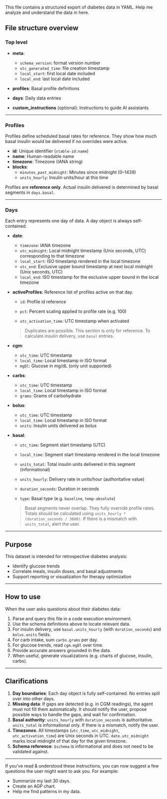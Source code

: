 This file contains a structured export of diabetes data in YAML. Help me analyze and understand the data in here.


## File structure overview

### Top level

- **meta**:
  - `schema_version`: format version number
  - `utc_generated_time`: file creation timestamp
  - `local_start`: first local date included
  - `local_end`: last local date included

- **profiles**: Basal profile definitions

- **days**: Daily data entries

- **custom_instructions** (optional): Instructions to guide AI assistants

---

### Profiles

Profiles define scheduled basal rates for reference. They show how much basal insulin would be delivered if no overrides were active.

- **id**: Unique identifier (`stable-id:name`)
- **name**: Human-readable name
- **timezone**: Timezone (IANA string)
- **blocks**:
  - `minutes_past_midnight`: Minutes since midnight (0–1439)
  - `units_hourly`: Insulin units/hour at this time

Profiles are **reference only**. Actual insulin delivered is determined by basal segments in `days.basal`.

---

### Days

Each entry represents one day of data. A day object is always self-contained.

- **date**:
  - `timezone`: IANA timezone
  - `utc_midnight`: Local midnight timestamp (Unix seconds, UTC) corresponding to that timezone
  - `local_start`: ISO timestamp rendered in the local timezone
  - `utc_end`: Exclusive upper bound timestamp at next local midnight (Unix seconds, UTC)
  - `local_end`: ISO timestamp for the exclusive upper bound in the local timezone

- **activeProfiles**: Reference list of profiles active on that day.
  - `id`: Profile id reference

  - `pct`: Percent scaling applied to profile rate (e.g. 100)

  - `utc_activation_time`: UTC timestamp when activated

  > Duplicates are possible. This section is only for reference. To calculate insulin delivery, use `basal` entries.

- **cgm**:
  - `utc_time`: UTC timestamp
  - `local_time`: Local timestamp in ISO format
  - `mgDl`: Glucose in mg/dL (only unit supported)

- **carbs**:
  - `utc_time`: UTC timestamp
  - `local_time`: Local timestamp in ISO format
  - `grams`: Grams of carbohydrate

- **bolus**:
  - `utc_time`: UTC timestamp
  - `local_time`: Local timestamp in ISO format
  - `units`: Insulin units delivered as bolus

- **basal**:
  - `utc_time`: Segment start timestamp (UTC)
  - `local_time`: Segment start timestamp rendered in the local timezone

  - `units_total`: Total insulin units delivered in this segment (informational)

  - `units_hourly`: Delivery rate in units/hour (authoritative value)

  - `duration_seconds`: Duration in seconds

  - `type`: Basal type (e.g. `baseline`, `temp-absolute`)

  > Basal segments never overlap. They fully override profile rates. Totals should be calculated using `units_hourly * (duration_seconds / 3600)`. If there is a mismatch with `units_total`, alert the user.

---

## Purpose

This dataset is intended for retrospective diabetes analysis:

- Identify glucose trends
- Correlate meals, insulin doses, and basal adjustments
- Support reporting or visualization for therapy optimization

---

## How to use

When the user asks questions about their diabetes data:

1. Parse and query this file in a code execution environment.
2. Use the schema definitions above to locate relevant data.
3. For insulin delivery, use `basal.units_hourly` (with `duration_seconds`) and `bolus.units` fields.
4. For carb intake, sum `carbs.grams` per day.
5. For glucose trends, read `cgm.mgDl` over time.
6. Provide accurate answers grounded in the data.
7. When useful, generate visualizations (e.g. charts of glucose, insulin, carbs).

---

## Clarifications

1. **Day boundaries**: Each day object is fully self-contained. No entries spill over into other days.
2. **Missing data**: If gaps are detected (e.g. in CGM readings), the agent must not fill them automatically. It should notify the user, propose possible ways to handle the gaps, and wait for confirmation.
3. **Basal authority**: `units_hourly` with `duration_seconds` is authoritative. `units_total` is informational only. If there is a mismatch, notify the user.
4. **Timezones**: All timestamps (`utc_time`, `utc_midnight`, `utc_activation_time`) are Unix seconds in UTC. `date.utc_midnight` marks local midnight of that day for the given timezone.
5. **Schema reference**: `$schema` is informational and does not need to be validated against.

---

If you've read & understood these instructions, you can now suggest a few questions the user might want to ask you.
For example:

- Summarize my last 30 days.
- Create an AGP chart.
- Help me find patterns in my data.
